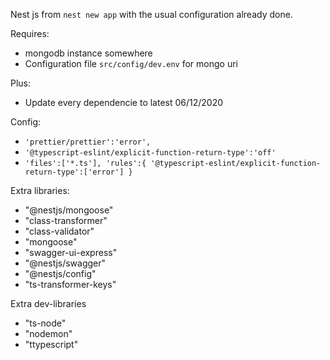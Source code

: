 Nest js from `nest new app` with the usual configuration already done.

Requires:
- mongodb instance somewhere
- Configuration file `src/config/dev.env` for mongo uri

Plus: 
- Update every dependencie to latest 06/12/2020

Config:
- `'prettier/prettier':'error',`
- `'@typescript-eslint/explicit-function-return-type':'off'`
- `'files':['*.ts'],
  'rules':{
  '@typescript-eslint/explicit-function-return-type':['error']
  }`
  

Extra libraries: 
- "@nestjs/mongoose"
- "class-transformer"
- "class-validator"
- "mongoose"
- "swagger-ui-express"
- "@nestjs/swagger"
- "@nestjs/config"
- "ts-transformer-keys"

Extra dev-libraries
- "ts-node"
- "nodemon"
- "ttypescript"